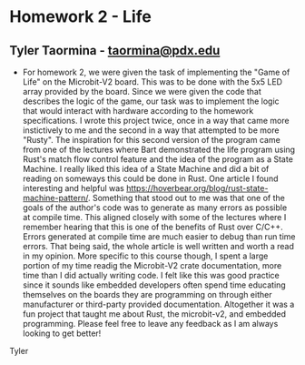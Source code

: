 # Homework 2 - Life
## Tyler Taormina - taormina@pdx.edu

- For homework 2, we were given the task of implementing the "Game of Life" on the Microbit-V2 board. This was to be done with the 5x5 LED array provided by the board. Since we were given the code that describes the logic of the game, our task was to implement the logic that would interact with hardware according to the homework specifications. I wrote this project twice, once in a way that came more instictively to me and the second in a way that attempted to be more "Rusty". The inspiration for this second version of the program came from one of the lectures where Bart demonstrated the life program using Rust's match flow control feature and the idea of the program as a State Machine. I really liked this idea of a State Machine and did a bit of reading on someways this could be done in Rust. One article I found interesting and helpful was https://hoverbear.org/blog/rust-state-machine-pattern/. Something that stood out to me was that one of the goals of the author's code was to generate as many errors as possible at compile time. This aligned closely with some of the lectures where I remember hearing that this is one of the benefits of Rust over C/C++. Errors generated at compile time are much easier to debug than run time errors. That being said, the whole article is well written and worth a read in my opinion. More specific to this course though, I spent a large portion of my time readig the Microbit-V2 crate documentation, more time than I did actually writing code. I felt like this was good practice since it sounds like embedded developers often spend time educating themselves on the boards they are programming on through either manufacturer or third-party provided documentation. Altogether it was a fun project that taught me about Rust, the microbit-v2, and embedded programming. Please feel free to leave any feedback as I am always looking to get better! 

Tyler 
